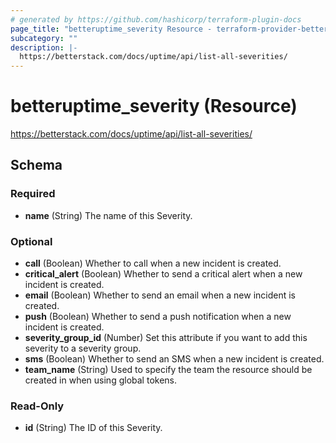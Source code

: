 ```yaml
---
# generated by https://github.com/hashicorp/terraform-plugin-docs
page_title: "betteruptime_severity Resource - terraform-provider-better-uptime"
subcategory: ""
description: |-
  https://betterstack.com/docs/uptime/api/list-all-severities/
---
```


# betteruptime_severity (Resource)

https://betterstack.com/docs/uptime/api/list-all-severities/



<!-- schema generated by tfplugindocs -->
## Schema

### Required

- **name** (String) The name of this Severity.

### Optional

- **call** (Boolean) Whether to call when a new incident is created.
- **critical_alert** (Boolean) Whether to send a critical alert when a new incident is created.
- **email** (Boolean) Whether to send an email when a new incident is created.
- **push** (Boolean) Whether to send a push notification when a new incident is created.
- **severity_group_id** (Number) Set this attribute if you want to add this severity to a severity group.
- **sms** (Boolean) Whether to send an SMS when a new incident is created.
- **team_name** (String) Used to specify the team the resource should be created in when using global tokens.

### Read-Only

- **id** (String) The ID of this Severity.


